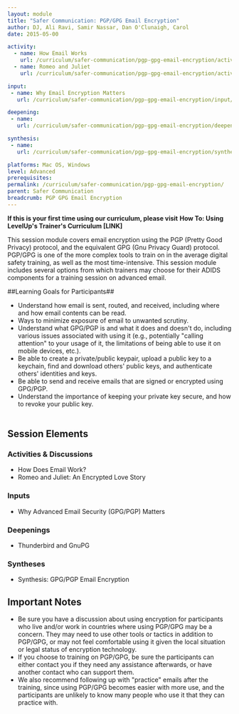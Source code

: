 ```yaml
---
layout: module
title: "Safer Communication: PGP/GPG Email Encryption"
author: DJ, Ali Ravi, Samir Nassar, Dan O'Clunaigh, Carol
date: 2015-05-00

activity:
  - name: How Email Works
    url: /curriculum/safer-communication/pgp-gpg-email-encryption/activity-discussion/how-email-works/
  - name: Romeo and Juliet
    url: /curriculum/safer-communication/pgp-gpg-email-encryption/activity-discussion/romeo-and-juliet/

input:
 - name: Why Email Encryption Matters
   url: /curriculum/safer-communication/pgp-gpg-email-encryption/input/why-email-encryption-matters/

deepening:
 - name:
   url: /curriculum/safer-communication/pgp-gpg-email-encryption/deepening/

synthesis:
 - name:
   url: /curriculum/safer-communication/pgp-gpg-email-encryption/synthesis/

platforms: Mac OS, Windows
level: Advanced
prerequisites:
permalink: /curriculum/safer-communication/pgp-gpg-email-encryption/
parent: Safer Communication
breadcrumb: PGP GPG Email Encryption
---
```


**If this is your first time using our curriculum, please visit** **How To: Using LevelUp's Trainer's Curriculum [LINK]**

This session module covers email encryption using the PGP (Pretty Good Privacy) protocol, and the equivalent GPG (Gnu Privacy Guard) protocol. PGP/GPG is one of the more complex tools to train on in the average digital safety training, as well as the most time-intensive. This session module includes several options from which trainers may choose for their ADIDS components for a training session on advanced email.

##Learning Goals for Participants##

- Understand how email is sent, routed, and received, including where and how email contents can be read.
- Ways to minimize exposure of email to unwanted scrutiny.
- Understand what GPG/PGP is and what it does and doesn't do, including various issues associated with using it (e.g., potentially "calling attention" to your usage of it, the limitations of being able to use it on mobile devices, etc.).
- Be able to create a private/public keypair, upload a public key to a keychain, find and download others' public keys, and authenticate others' identities and keys.
- Be able to send and receive emails that are signed or encrypted using GPG/PGP.
- Understand the importance of keeping your private key secure, and how to revoke your public key.
<br><br>

## Session Elements ##

### Activities & Discussions ###

- How Does Email Work?
- Romeo and Juliet: An Encrypted Love Story

### Inputs ###

- Why Advanced Email Security (GPG/PGP) Matters

### Deepenings ###

- Thunderbird and GnuPG

### Syntheses ###

- Synthesis: GPG/PGP Email Encryption


## Important Notes ##

- Be sure you have a discussion about using encryption for participants who live and/or work in countries where using PGP/GPG may be a concern. They may need to use other tools or tactics in addition to PGP/GPG, or may not feel comfortable using it given the local situation or legal status of encryption technology.
- If you choose to training on PGP/GPG, be sure the participants can either contact you if they need any assistance afterwards, or have another contact who can support them.
- We also recommend following up with "practice" emails after the training, since using PGP/GPG becomes easier with more use, and the participants are unlikely to know many people who use it that they can practice with.
